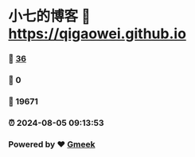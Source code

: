 # 小七的博客 :link: https://qigaowei.github.io 
### :page_facing_up: [36](https://qigaowei.github.io/tag.html) 
### :speech_balloon: 0 
### :hibiscus: 19671 
### :alarm_clock: 2024-08-05 09:13:53 
### Powered by :heart: [Gmeek](https://github.com/Meekdai/Gmeek)
